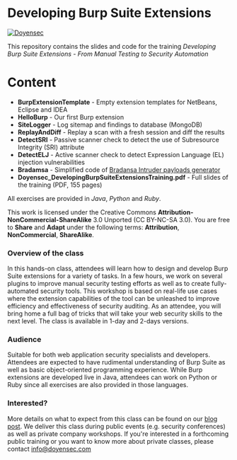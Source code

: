 # Developing Burp Suite Extensions

[![Doyensec](https://www.doyensec.com/images/logo.svg)](https://www.doyensec.com/images/logo.svg)

This repository contains the slides and code for the training *Developing Burp Suite Extensions - From Manual Testing to Security Automation*

# Content
  - **BurpExtensionTemplate** - Empty extension templates for NetBeans, Eclipse and IDEA
  - **HelloBurp** - Our first Burp extension
  - **SiteLogger** - Log sitemap and findings to database (MongoDB)
  - **ReplayAndDiff** - Replay a scan with a fresh session and diff the results
  - **DetectSRI** - Passive scanner check to detect the use of Subresource Integrity (SRI) attribute
  - **DetectELJ** - Active scanner check to detect Expression Language (EL) injection vulnerabilities
  - **Bradamsa** - Simplified code of [Bradansa Intruder payloads generator](https://github.com/ikkisoft/bradamsa)
  - **Doyensec_DevelopingBurpSuiteExtensionsTraining.pdf** - Full slides of the training (PDF, 155 pages)

All exercises are provided in *Java*, *Python* and *Ruby*. 

This work is licensed under the Creative Commons **Attribution-NonCommercial-ShareAlike** 3.0 Unported (CC BY-NC-SA 3.0). You are free to **Share** and **Adapt** under the following terms: **Attribution**, **NonCommercial**, **ShareAlike**.

### Overview of the class
In this hands-on class, attendees will learn how to design and develop Burp Suite extensions for a variety of tasks. In a few hours, we work on several plugins to improve manual security testing efforts as well as to create fully-automated security tools. This workshop is based on real-life use cases where the extension capabilities of the tool can be unleashed to improve efficiency and effectiveness of security auditing. As an attendee, you will bring home a full bag of tricks that will take your web security skills to the next level. The class is available in 1-day and 2-days versions.
### Audience
Suitable for both web application security specialists and developers. Attendees are expected to have rudimental understanding of Burp Suite as well as basic object-oriented programming experience. While Burp extensions are developed live in Java, attendees can work on Python or Ruby since all exercises are also provided in those languages.
### Interested?
More details on what to expect from this class can be found on our [blog post](https://blog.doyensec.com/2017/03/02/training-burp.html).
We deliver this class during public events (e.g. security conferences) as well as private company workshops. If you're interested in a forthcoming public training or you want to know more about private classes, please contact info@doyensec.com
